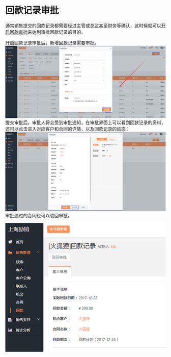 # 回款记录审批

通常销售提交的回款记录都需要经过主管或总监甚至财务等确认，这时候就可以[开启回款审批](/xi-tong-she-zhi/zi-ding-yi-shen-pi.md)来达到审批回款记录的目的。

开启回款记录审批后，新增回款记录需要审批。![](/assets/lix回款记录审批.png)提交审批后，审批人将会受到审批通知，在审批界面上可以看到回款记录的资料，还可以点击进入对应客户和合同的详情，以及回款记录的动态：![](/assets/lix回款记录审批3.png)审批通过的合同也可以驳回审批。

![](/assets/lix回款记录审批4.png)

